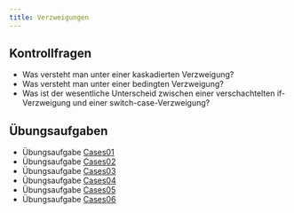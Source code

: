 ```yaml
---
title: Verzweigungen
---
```


## Kontrollfragen
-	Was versteht man unter einer kaskadierten Verzweigung?
-	Was versteht man unter einer bedingten Verzweigung?
-	Was ist der wesentliche Unterscheid zwischen einer verschachtelten if-Verzweigung und einer switch-case-Verzweigung?

## Übungsaufgaben
- Übungsaufgabe [Cases01](cases01.md)
- Übungsaufgabe [Cases02](cases02.md)
- Übungsaufgabe [Cases03](cases03.md)
- Übungsaufgabe [Cases04](cases04.md)
- Übungsaufgabe [Cases05](cases05.md)
- Übungsaufgabe [Cases06](cases06.md)
